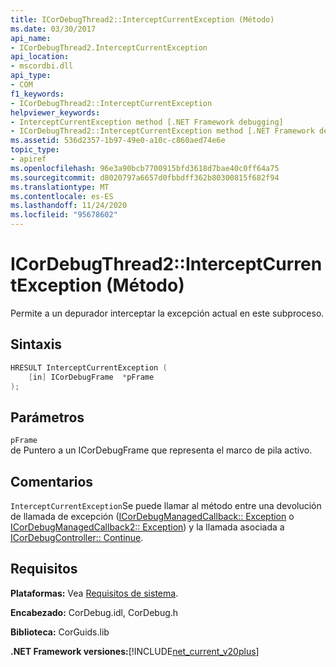 ```yaml
---
title: ICorDebugThread2::InterceptCurrentException (Método)
ms.date: 03/30/2017
api_name:
- ICorDebugThread2.InterceptCurrentException
api_location:
- mscordbi.dll
api_type:
- COM
f1_keywords:
- ICorDebugThread2::InterceptCurrentException
helpviewer_keywords:
- InterceptCurrentException method [.NET Framework debugging]
- ICorDebugThread2::InterceptCurrentException method [.NET Framework debugging]
ms.assetid: 536d2357-1b97-49e0-a10c-c860aed74e6e
topic_type:
- apiref
ms.openlocfilehash: 96e3a90bcb7700915bfd3618d7bae40c0ff64a75
ms.sourcegitcommit: d8020797a6657d0fbbdff362b80300815f682f94
ms.translationtype: MT
ms.contentlocale: es-ES
ms.lasthandoff: 11/24/2020
ms.locfileid: "95678602"
---
```

# <a name="icordebugthread2interceptcurrentexception-method"></a>ICorDebugThread2::InterceptCurrentException (Método)

Permite a un depurador interceptar la excepción actual en este subproceso.  
  
## <a name="syntax"></a>Sintaxis  
  
```cpp  
HRESULT InterceptCurrentException (  
    [in] ICorDebugFrame  *pFrame  
);  
```  
  
## <a name="parameters"></a>Parámetros  

 `pFrame`  
 de Puntero a un ICorDebugFrame que representa el marco de pila activo.  
  
## <a name="remarks"></a>Comentarios  

 `InterceptCurrentException`Se puede llamar al método entre una devolución de llamada de excepción ([ICorDebugManagedCallback:: Exception](icordebugmanagedcallback-exception-method.md) o [ICorDebugManagedCallback2:: Exception](icordebugmanagedcallback2-exception-method.md)) y la llamada asociada a [ICorDebugController:: Continue](icordebugcontroller-continue-method.md).  
  
## <a name="requirements"></a>Requisitos  

 **Plataformas:** Vea [Requisitos de sistema](../../get-started/system-requirements.md).  
  
 **Encabezado:** CorDebug.idl, CorDebug.h  
  
 **Biblioteca:** CorGuids.lib  
  
 **.NET Framework versiones:**[!INCLUDE[net_current_v20plus](../../../../includes/net-current-v20plus-md.md)]
